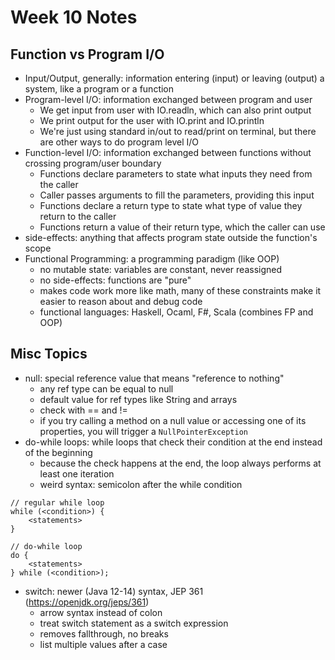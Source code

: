 # Week 10 Notes

## Function vs Program I/O

- Input/Output, generally: information entering (input) or leaving (output) a system, like
  a program or a function
- Program-level I/O: information exchanged between program and user
    - We get input from user with IO.readln, which can also print output
    - We print output for the user with IO.print and IO.println
    - We're just using standard in/out to read/print on terminal, but there are
      other ways to do program level I/O
- Function-level I/O: information exchanged between functions without crossing
  program/user boundary
    - Functions declare parameters to state what inputs they need from the caller
    - Caller passes arguments to fill the parameters, providing this input
    - Functions declare a return type to state what type of value they return to the caller
    - Functions return a value of their return type, which the caller can use
- side-effects: anything that affects program state outside the function's scope
- Functional Programming: a programming paradigm (like OOP)
    - no mutable state: variables are constant, never reassigned
    - no side-effects: functions are "pure"
    - makes code work more like math, many of these constraints make it easier to
      reason about and debug code
    - functional languages: Haskell, Ocaml, F#, Scala (combines FP and OOP)

## Misc Topics

- null: special reference value that means "reference to nothing"
    - any ref type can be equal to null
    - default value for ref types like String and arrays
    - check with == and !=
    - if you try calling a method on a null value or accessing one of its properties, you
      will trigger a `NullPointerException`
- do-while loops: while loops that check their condition at the end instead of the beginning
    - because the check happens at the end, the loop always performs at least one iteration
    - weird syntax: semicolon after the while condition

```
// regular while loop
while (<condition>) {
    <statements>
}

// do-while loop
do {
    <statements>
} while (<condition>);
```

- switch: newer (Java 12-14) syntax, JEP 361 (https://openjdk.org/jeps/361)
    - arrow syntax instead of colon
    - treat switch statement as a switch expression
    - removes fallthrough, no breaks
    - list multiple values after a case









